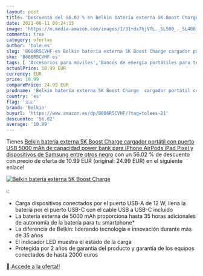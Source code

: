 ```yaml
---
layout: post
title: 'Descuento del 56.02 % en Belkin batería externa 5K Boost Charge  '
date: 2021-06-11 09:24:15
image: 'https://m.media-amazon.com/images/I/31+dx7hjVfL._SL500_._SL400_.jpg'
comments: true
category: ofertas
author: 'tole.es'
slug: 'B086R5CVHF-es Belkin batería externa 5K Boost Charge cargador portátil...'
sku: 'B086R5CVHF-es'
tags: [ 'Accesorios para móviles','Bancos de energía portátiles para teléfonos móviles','Cargadores para móviles','Comunicación móvil y accesorios','Electrónica','belkin','ipad','iphone', ]
actualPrice: 10.99 EUR
currency: EUR
price: 10.99
comparePrice: 24.99 EUR
prodname: 'Belkin batería externa 5K Boost Charge  cargador portátil con puerto USB  5000 mAh de capacidad  power bank para iPhone  AirPods  iPad  Pixel y dispositivos de Samsung entre otros   negro'
country: 'es'
flag: '🇪🇸'
brand: 'Belkin'
buyurl: 'https://www.amazon.es/dp/B086R5CVHF/?tag=tolees-21'
descuento: '56.02'
average: '10.99'
---
```


Tienes [Belkin batería externa 5K Boost Charge  cargador portátil con puerto USB  5000 mAh de capacidad  power bank para iPhone  AirPods  iPad  Pixel y dispositivos de Samsung entre otros   negro](https://www.amazon.es/dp/B086R5CVHF/?tag=tolees-21) con un 56.02 % de descuento con precio de oferta de 10.99 EUR (original: 24.99 EUR) en el siguiente enlace!

[![Belkin batería externa 5K Boost Charge  ](https://m.media-amazon.com/images/I/31+dx7hjVfL._SL500_._SL400_.jpg)](https://www.amazon.es/dp/B086R5CVHF/?tag=tolees-21)

ℹ️:

- Carga dispositivos conectados por el puerto USB-A de 12 W; llena la batería por el puerto USB-C con el cable USB a USB-C incluido
- La batería externa de 5000 mAh proporciona hasta 35 horas adicionales de autonomía de la batería para tu smartphone*
- La diferencia de Belkin: liderando tecnología e innovación durante más de 35 años
- El indicador LED muestra el estado de la carga
- Protegida por 2 años de garantía del producto y garantía de los equipos conectados de hasta 2000 euros

[🛒 Accede a la oferta!!](https://www.amazon.es/dp/B086R5CVHF/?tag=tolees-21)
